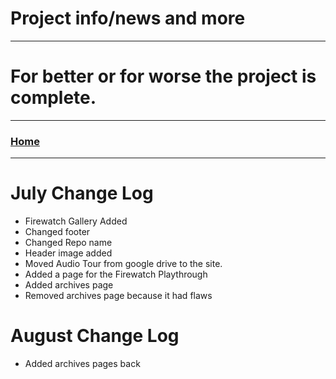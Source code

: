 # Project info/news and more

---

# For better or for worse the project is complete.
 
---
 
### [Home](/)  
 
---
 
# July Change Log

- Firewatch Gallery Added
- Changed footer
- Changed Repo name
- Header image added
- Moved Audio Tour from google drive to the site.
- Added a page for the Firewatch Playthrough
- Added archives page
- Removed archives page because it had flaws

# August Change Log
- Added archives pages back
